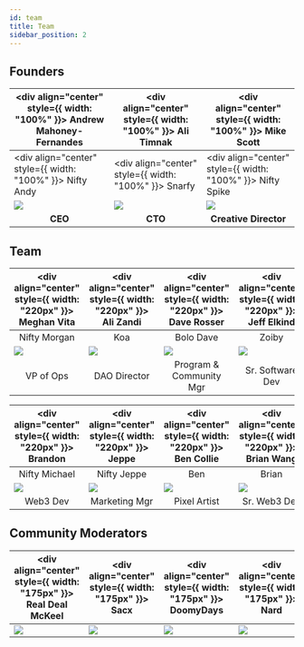 ```yaml
---
id: team
title: Team
sidebar_position: 2
---
```


## Founders

| <div align="center" style={{ width: "100%" }}> Andrew Mahoney-Fernandes </div> | <div align="center" style={{ width: "100%" }}> Ali Timnak </div> | <div align="center" style={{ width: "100%" }}> Mike Scott </div> |
| ----------------------------------------------------------------------------- | ---------------------------------------------------------------- | ---------------------------------------------------------------- |
| <div align="center" style={{ width: "100%" }}> Nifty Andy </div>              | <div align="center" style={{ width: "100%" }}> Snarfy </div>     | <div align="center" style={{ width: "100%" }}> Nifty Spike</div> |
| ![](/img/NiftyAndy.png)                                                       | ![](/img/snarfy.png)                                             | ![](/img/NiftySpike.png)                                         |
| <div align="center"> **CEO** </div>                                           | <div align="center"> **CTO** </div>                              | <div align="center"> **Creative Director** </div>                |

## Team

| <div align="center" style={{ width: "220px" }}> Meghan Vita </div> | <div align="center" style={{ width: "220px" }}> Ali Zandi </div> | <div align="center" style={{ width: "220px" }}> Dave Rosser </div> | <div align="center" style={{ width: "220px" }}> Jeff Elkind </div> |
| ------------------------------------------------------------------ | ---------------------------------------------------------------- | ------------------------------------------------------------------ | ------------------------------------------------------------------ |
| <div align="center"> Nifty Morgan </div>                           | <div align="center"> Koa </div>                                  | <div align="center"> Bolo Dave </div>                              | <div align="center"> Zoiby </div>                                  |
| ![](/img/NiftyMorgan.png)                                          | ![](/img/koa.png)                                                | ![](/img/bolo.png)                                                 | ![](/img/zoiby.png)                                                |
| <div align="center"> VP of Ops </div>                              | <div align="center"> DAO Director </div>                         | <div align="center"> Program & Community Mgr </div>                | <div align="center"> Sr. Software Dev </div>                       |

| <div align="center" style={{ width: "220px" }}> Brandon </div> | <div align="center" style={{ width: "220px" }}> Jeppe </div> | <div align="center" style={{ width: "220px" }}> Ben Collie </div> | <div align="center" style={{ width: "220px" }}> Brian Wang </div> |
| -------------------------------------------------------------- | ------------------------------------------------------------ | ----------------------------------------------------------------- | ----------------------------------------------------------------- |
| <div align="center"> Nifty Michael </div>                      | <div align="center"> Nifty Jeppe </div>                      | <div align="center"> Ben </div>                                   | <div align="center"> Brian </div>                                 |
| ![](/img/NiftyMichael.png)                                     | ![](/img/jeppe.png)                                          | ![](/img/ben.png)                                                 | ![](/img/brian.png)                                               |
| <div align="center"> Web3 Dev </div>                           | <div align="center"> Marketing Mgr </div>                    | <div align="center"> Pixel Artist </div>                          | <div align="center"> Sr. Web3 Dev </div>                          |

## Community Moderators

| <div align="center" style={{ width: "175px" }}> Real Deal McKeel </div> | <div align="center" style={{ width: "175px" }}> Sacx </div> | <div align="center" style={{ width: "175px" }}> DoomyDays </div> | <div align="center" style={{ width: "175px" }}> Nard </div> | <div align="center" style={{ width: "175px" }}> Jordan </div> |
| ----------------------------------------------------------------------- | ----------------------------------------------------------- | ---------------------------------------------------------------- | ----------------------------------------------------------- | ------------------------------------------------------------- |
| ![](/img/realdeal.png)                                                  | ![](/img/kingkong.png)                                      | ![](/img/doomy.png)                                              | ![](/img/nard.png)                                          | ![](/img/jordan.png)                                          |
